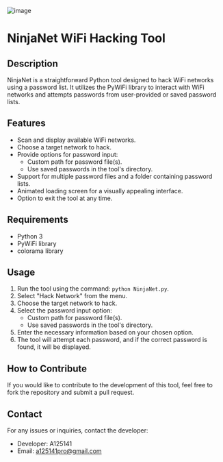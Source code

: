 ![image](https://github.com/ABooD125141/NinjaNet/assets/136172276/f4c5a841-a0e0-4951-bb20-e59f8b0c8246)

# NinjaNet WiFi Hacking Tool

## Description

NinjaNet is a straightforward Python tool designed to hack WiFi networks using a password list. It utilizes the PyWiFi library to interact with WiFi networks and attempts passwords from user-provided or saved password lists.

## Features

- Scan and display available WiFi networks.
- Choose a target network to hack.
- Provide options for password input:
  - Custom path for password file(s).
  - Use saved passwords in the tool's directory.
- Support for multiple password files and a folder containing password lists.
- Animated loading screen for a visually appealing interface.
- Option to exit the tool at any time.

## Requirements

- Python 3
- PyWiFi library
- colorama library

## Usage

1. Run the tool using the command: `python NinjaNet.py`.
2. Select "Hack Network" from the menu.
3. Choose the target network to hack.
4. Select the password input option:
   - Custom path for password file(s).
   - Use saved passwords in the tool's directory.
5. Enter the necessary information based on your chosen option.
6. The tool will attempt each password, and if the correct password is found, it will be displayed.

## How to Contribute

If you would like to contribute to the development of this tool, feel free to fork the repository and submit a pull request.

## Contact

For any issues or inquiries, contact the developer:

- Developer: A125141
- Email: a125141pro@gmail.com
